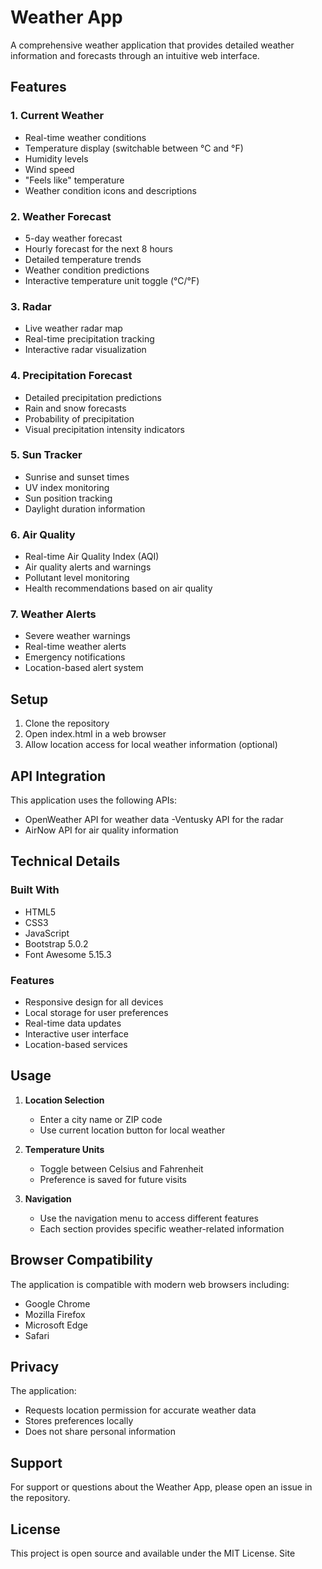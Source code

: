 # Weather App

A comprehensive weather application that provides detailed weather information and forecasts through an intuitive web interface.

## Features

### 1. Current Weather
- Real-time weather conditions
- Temperature display (switchable between °C and °F)
- Humidity levels
- Wind speed
- "Feels like" temperature
- Weather condition icons and descriptions

### 2. Weather Forecast
- 5-day weather forecast
- Hourly forecast for the next 8 hours
- Detailed temperature trends
- Weather condition predictions
- Interactive temperature unit toggle (°C/°F)

### 3. Radar
- Live weather radar map
- Real-time precipitation tracking
- Interactive radar visualization

### 4. Precipitation Forecast
- Detailed precipitation predictions
- Rain and snow forecasts
- Probability of precipitation
- Visual precipitation intensity indicators

### 5. Sun Tracker
- Sunrise and sunset times
- UV index monitoring
- Sun position tracking
- Daylight duration information

### 6. Air Quality
- Real-time Air Quality Index (AQI)
- Air quality alerts and warnings
- Pollutant level monitoring
- Health recommendations based on air quality

### 7. Weather Alerts
- Severe weather warnings
- Real-time weather alerts
- Emergency notifications
- Location-based alert system

## Setup

1. Clone the repository
2. Open index.html in a web browser
3. Allow location access for local weather information (optional)

## API Integration

This application uses the following APIs:
- OpenWeather API for weather data
-Ventusky API for the radar
- AirNow API for air quality information

## Technical Details

### Built With
- HTML5
- CSS3
- JavaScript
- Bootstrap 5.0.2
- Font Awesome 5.15.3

### Features
- Responsive design for all devices
- Local storage for user preferences
- Real-time data updates
- Interactive user interface
- Location-based services

## Usage

1. **Location Selection**
   - Enter a city name or ZIP code
   - Use current location button for local weather

2. **Temperature Units**
   - Toggle between Celsius and Fahrenheit
   - Preference is saved for future visits

3. **Navigation**
   - Use the navigation menu to access different features
   - Each section provides specific weather-related information

## Browser Compatibility

The application is compatible with modern web browsers including:
- Google Chrome
- Mozilla Firefox
- Microsoft Edge
- Safari

## Privacy

The application:
- Requests location permission for accurate weather data
- Stores preferences locally
- Does not share personal information

## Support

For support or questions about the Weather App, please open an issue in the repository.

## License

This project is open source and available under the MIT License. Site